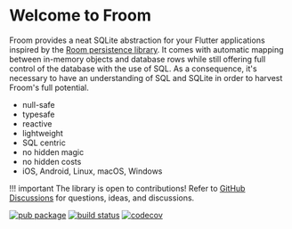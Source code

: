 # Welcome to Froom

Froom provides a neat SQLite abstraction for your Flutter applications inspired by the [Room persistence library](https://developer.android.com/topic/libraries/architecture/room).
It comes with automatic mapping between in-memory objects and database rows while still offering full control of the database with the use of SQL.
As a consequence, it's necessary to have an understanding of SQL and SQLite in order to harvest Froom's full potential.

- null-safe
- typesafe
- reactive
- lightweight
- SQL centric
- no hidden magic
- no hidden costs
- iOS, Android, Linux, macOS, Windows

!!! important
    The library is open to contributions!
    Refer to [GitHub Discussions](https://github.com/wilinz/froom/discussions) for questions, ideas, and discussions.

[![pub package](https://img.shields.io/pub/v/froom.svg)](https://pub.dartlang.org/packages/froom)
[![build status](https://github.com/wilinz/froom/workflows/Continuous%20integration/badge.svg)](https://github.com/wilinz/froom/actions)
[![codecov](https://codecov.io/gh/wilinz/froom/branch/develop/graph/badge.svg)](https://codecov.io/gh/wilinz/froom)
